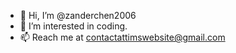 - 👋 Hi, I’m @zanderchen2006
- 👀 I’m interested in coding.
- 📫 Reach me at contactattimswebsite@gmail.com

